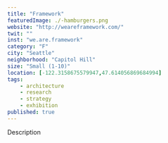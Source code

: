 ```yaml
---
title: "Framework"
featuredImage: ./-hamburgers.png
website: "http://weareframework.com/"
twit: ""
inst: "we.are.framework"
category: "F"
city: "Seattle"
neighborhood: "Capitol Hill"
size: "Small (1-10)"
location: [-122.3158675579947,47.614056869684994]
tags:
    - architecture
    - research
    - strategy
    - exhibition
published: true
---
```


Description
